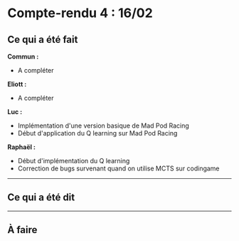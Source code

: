 # Compte-rendu 4 : 16/02

## Ce qui a été fait

**Commun :**
- A compléter

**Eliott :**
- A compléter

**Luc :**
- Implémentation d'une version basique de Mad Pod Racing
- Début d'application du Q learning sur Mad Pod Racing

**Raphaël :**
- Début d'implémentation du Q learning
- Correction de bugs survenant quand on utilise MCTS sur codingame

---

## Ce qui a été dit


---

## À faire



